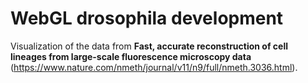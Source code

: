 WebGL drosophila development
============================
Visualization of the data from **Fast, accurate reconstruction of cell lineages
from large-scale fluorescence microscopy data** 
(https://www.nature.com/nmeth/journal/v11/n9/full/nmeth.3036.html).
